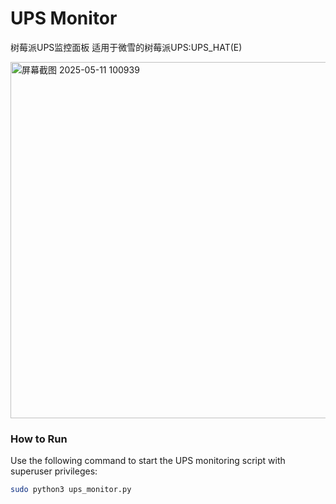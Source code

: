 #  UPS Monitor
树莓派UPS监控面板
适用于微雪的树莓派UPS:UPS_HAT(E)

<img width="570" alt="屏幕截图 2025-05-11 100939" src="https://github.com/user-attachments/assets/41d9a4d4-8f65-4a71-a55e-97acae583aeb" />

###  How to Run

Use the following command to start the UPS monitoring script with superuser privileges:

```bash
sudo python3 ups_monitor.py

